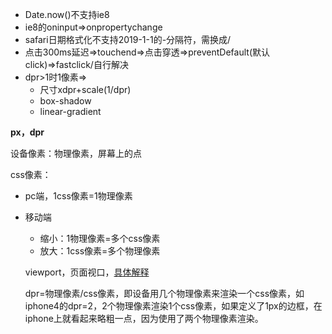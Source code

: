 - Date.now()不支持ie8
- ie8的oninput=>onpropertychange
- safari日期格式化不支持2019-1-1的-分隔符，需换成/
- 点击300ms延迟=>touchend=>点击穿透=>preventDefault(默认click)=>fastclick/自行解决
- dpr>1时1像素=> 
  - 尺寸xdpr+scale(1/dpr)
  -  box-shadow 
  - linear-gradient

**px，dpr**

设备像素：物理像素，屏幕上的点

css像素：

- pc端，1css像素=1物理像素

- 移动端

  - 缩小：1物理像素=多个css像素
  - 放大：1css像素=多个物理像素

  viewport，页面视口，[具体解释](https://blog.csdn.net/weixin_34214500/article/details/89009779)

  dpr=物理像素/css像素，即设备用几个物理像素来渲染一个css像素，如iphone4的dpr=2，2个物理像素渲染1个css像素，如果定义了1px的边框，在iphone上就看起来略粗一点，因为使用了两个物理像素渲染。

